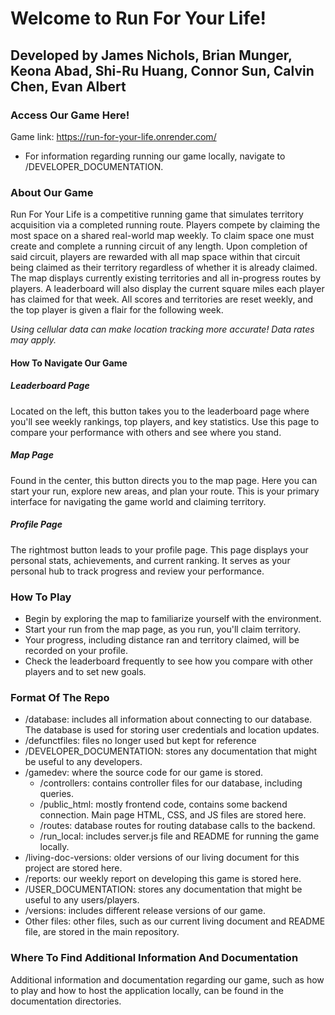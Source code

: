 # Welcome to Run For Your Life!
## Developed by James Nichols, Brian Munger, Keona Abad, Shi-Ru Huang, Connor Sun, Calvin Chen, Evan Albert

### Access Our Game Here!
Game link: https://run-for-your-life.onrender.com/ 
- For information regarding running our game locally, navigate to /DEVELOPER_DOCUMENTATION.

### About Our Game
Run For Your Life is a competitive running game that simulates territory acquisition via a completed running route. Players compete by claiming the most space on a shared real-world map weekly. To claim space one must create and complete a running circuit of any length. Upon completion of said circuit, players are rewarded with all map space within that circuit being claimed as their territory regardless of whether it is already claimed. The map displays currently existing territories and all in-progress routes by players. A leaderboard will also display the current square miles each player has claimed for that week. All scores and territories are reset weekly, and the top player is given a flair for the following week.

*Using cellular data can make location tracking more accurate! Data rates may apply.*

#### How To Navigate Our Game
##### Leaderboard Page
Located on the left, this button takes you to the leaderboard page where you'll see weekly rankings, top players, and key statistics. Use this page to compare your performance with others and see where you stand.
##### Map Page
Found in the center, this button directs you to the map page. Here you can start your run, explore new areas, and plan your route. This is your primary interface for navigating the game world and claiming territory.
##### Profile Page
The rightmost button leads to your profile page. This page displays your personal stats, achievements, and current ranking. It serves as your personal hub to track progress and review your performance.

### How To Play
- Begin by exploring the map to familiarize yourself with the environment.
- Start your run from the map page, as you run, you'll claim territory.
- Your progress, including distance ran and territory claimed, will be recorded on your profile.
- Check the leaderboard frequently to see how you compare with other players and to set new goals.

### Format Of The Repo
- /database: includes all information about connecting to our database. The database is used for storing user credentials and location updates.
- /defunctfiles: files no longer used but kept for reference
- /DEVELOPER_DOCUMENTATION: stores any documentation that might be useful to any developers.
- /gamedev: where the source code for our game is stored.
  - /controllers: contains controller files for our database, including queries.
  - /public_html: mostly frontend code, contains some backend connection. Main page HTML, CSS, and JS files are stored here.
  - /routes: database routes for routing database calls to the backend.
  - /run_local: includes server.js file and README for running the game locally. 
- /living-doc-versions: older versions of our living document for this project are stored here.
- /reports: our weekly report on developing this game is stored here.
- /USER_DOCUMENTATION: stores any documentation that might be useful to any users/players. 
- /versions: includes different release versions of our game. 
- Other files: other files, such as our current living document and README file, are stored in the main repository.

### Where To Find Additional Information And Documentation
Additional information and documentation regarding our game, such as how to play and how to host the application locally, can be found in the documentation directories. 
